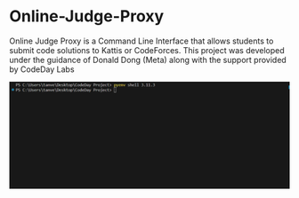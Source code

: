 # Online-Judge-Proxy
Online Judge Proxy is a Command Line Interface that allows students to submit code solutions to Kattis or CodeForces.
This project was developed under the guidance of Donald Dong (Meta) along with the support provided by CodeDay Labs

![](https://github.com/tanveerm176/Online-Judge-Proxy/blob/main/CLI_Demo.gif)
